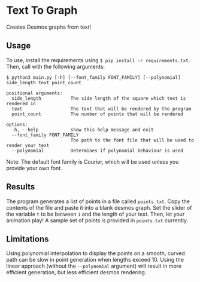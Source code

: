 # Text To Graph
Creates Desmos graphs from text!

## Usage
To use, install the requirements using `$ pip install -r requirements.txt`. Then, call with the following arguments: 


```
$ python3 main.py [-h] [--font_family FONT_FAMILY] [--polynomial] side_length text point_count
```
```
positional arguments:
  side_length           The side length of the square which text is rendered in
  text                  The text that will be rendered by the program
  point_count           The number of points that will be rendered

options:
  -h, --help            show this help message and exit
  --font_family FONT_FAMILY
                        The path to the font file that will be used to render your text
  --polynomial          Determines if polynomial behaviour is used
```

Note: The default font family is Courier, which will be used unless you provide your own font.

## Results 
The program generates a list of points in a file called `points.txt`. Copy the contents of the file and paste it into a blank desmos graph. Set the slider of the variable `t` to be between `1` and the length of your text. Then, let your animation play! A sample set of points is provided in `points.txt` currently.

## Limitations
Using polynomial interpolation to display the points on a smooth, curved path can be slow in point generation when lengths exceed 10. Using the linear approach (without the `--polynomial` argument) will result in more efficient generation, but less efficient desmos rendering. 
